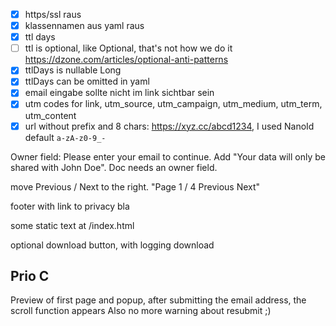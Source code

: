 - [x] https/ssl raus
- [x] klassennamen aus yaml raus
- [x] ttl days
- [ ] ttl is optional, like Optional<Long>, that's not how we do it https://dzone.com/articles/optional-anti-patterns
- [x] ttlDays is nullable Long
- [x] ttlDays can be omitted in yaml
- [x] email eingabe sollte nicht im link sichtbar sein
- [X] utm codes for link, utm_source, utm_campaign, utm_medium, utm_term, utm_content
- [x] url without prefix and 8 chars: https://xyz.cc/abcd1234, I used NanoId default `a-zA-z0-9_-`

Owner field: Please enter your email to continue. Add "Your data will only be shared with John Doe".
Doc needs an owner field.

move Previous / Next to the right. "Page 1 / 4 Previous Next"

footer with link to privacy bla

some static text at /index.html

optional download button, with logging download

## Prio C

Preview of first page and popup, after submitting the email address, the scroll function appears
Also no more warning about resubmit ;)